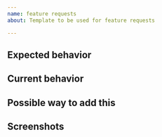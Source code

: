 ```yaml
---
name: feature requests
about: Template to be used for feature requests

---
```


<!--
Provide a general summary of the issue in the Title above.
-->

## Expected behavior
<!--
Explain how the improvement or new feature should work.
-->

## Current behavior
<!--
If suggesting a change/improvement, explain the difference from current behavior.
-->

## Possible way to add this
<!--
Not obligatory, but suggest some ideas for how to
implement your addition or change.
-->

## Screenshots
<!--
Sometimes a picture is worth more than a thousand words :)
-->
